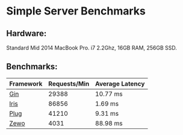 # Simple Server Benchmarks

## Hardware:
Standard Mid 2014 MacBook Pro. i7 2.2Ghz, 16GB RAM, 256GB SSD.

## Benchmarks:
Framework | Requests/Min | Average Latency
----|---|----
[Gin](https://github.com/gin-gonic/gin) | 29388 | 10.77 ms
[Iris](https://github.com/kataras/iris) |  86856 | 1.69 ms
[Plug](https://github.com/elixir-lang/plug) | 41210 | 9.31 ms
[Zewo](https://github.com/Zewo/Zewo) | 4031 | 88.98 ms

